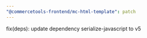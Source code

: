 ```yaml
---
"@commercetools-frontend/mc-html-template": patch
---
```


fix(deps): update dependency serialize-javascript to v5
